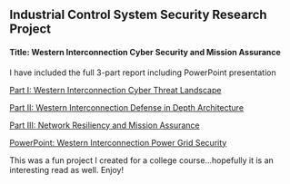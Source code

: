 ## Industrial Control System Security Research Project

#### Title:  Western Interconnection Cyber Security and Mission Assurance 

I have included the full 3-part report including PowerPoint presentation

[Part I:  Western Interconnection Cyber Threat Landscape](https://github.com/Cheroxx/ICS-security-project/blob/master/CYBR370%20DOD%20WestInt%20Part%201.docx)

[Part II:  Western Interconnection Defense in Depth Architecture](https://github.com/Cheroxx/ICS-security-project/blob/master/West%20Intcon%20Part%202.docx)

[Part III:  Network Resiliency and Mission Assurance](https://github.com/Cheroxx/ICS-security-project/blob/master/West%20Intcon%20Part%203.docx)

[PowerPoint:  Western Interconnection Power Grid Security](https://github.com/Cheroxx/ICS-security-project/blob/master/Western%20Intercon%20DOD%20PPT.pptx)

This was a fun project I created for a college course...hopefully it is an interesting read as well.  Enjoy!
